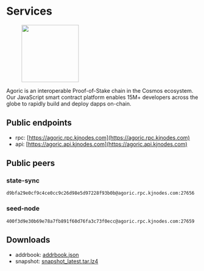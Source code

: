 # Services

<figure><img src="https://raw.githubusercontent.com/kj89/testnet_manuals/main/pingpub/logos/agoric.png" width="150" alt=""><figcaption></figcaption></figure>

Agoric is an interoperable Proof-of-Stake chain in the Cosmos ecosystem. Our JavaScript smart contract platform enables 15M+ developers across the globe to rapidly build and deploy dapps on-chain.

## Public endpoints

* rpc: [https://agoric.rpc.kjnodes.com](https://agoric.rpc.kjnodes.com)
* api: [https://agoric.api.kjnodes.com](https://agoric.api.kjnodes.com)

## Public peers

### state-sync

```
d9bfa29e0cf9c4ce0cc9c26d98e5d97228f93b0b@agoric.rpc.kjnodes.com:27656
```

### seed-node

```
400f3d9e30b69e78a7fb891f60d76fa3c73f0ecc@agoric.rpc.kjnodes.com:27659
```

## Downloads

* addrbook: [addrbook.json](https://snapshots.kjnodes.com/agoric/addrbook.json)
* snapshot: [snapshot_latest.tar.lz4](https://snapshots.kjnodes.com/agoric/snapshot\_latest.tar.lz4)
